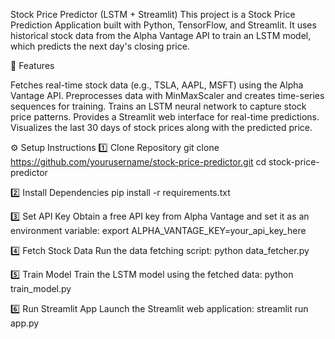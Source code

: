 Stock Price Predictor (LSTM + Streamlit)
This project is a Stock Price Prediction Application built with Python, TensorFlow, and Streamlit. It uses historical stock data from the Alpha Vantage API to train an LSTM model, which predicts the next day's closing price.

🚀 Features

Fetches real-time stock data (e.g., TSLA, AAPL, MSFT) using the Alpha Vantage API.
Preprocesses data with MinMaxScaler and creates time-series sequences for training.
Trains an LSTM neural network to capture stock price patterns.
Provides a Streamlit web interface for real-time predictions.
Visualizes the last 30 days of stock prices along with the predicted price.


⚙️ Setup Instructions
1️⃣ Clone Repository
git clone https://github.com/yourusername/stock-price-predictor.git
cd stock-price-predictor

2️⃣ Install Dependencies
pip install -r requirements.txt

3️⃣ Set API Key
Obtain a free API key from Alpha Vantage and set it as an environment variable:
export ALPHA_VANTAGE_KEY=your_api_key_here

4️⃣ Fetch Stock Data
Run the data fetching script:
python data_fetcher.py

5️⃣ Train Model
Train the LSTM model using the fetched data:
python train_model.py

6️⃣ Run Streamlit App
Launch the Streamlit web application:
streamlit run app.py
